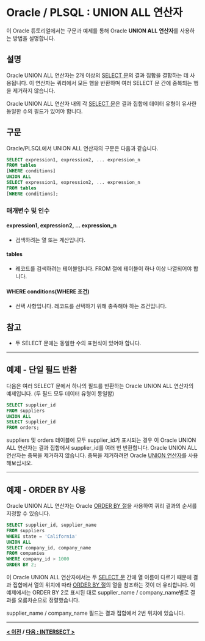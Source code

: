 # Oracle / PLSQL : UNION ALL 연산자

이 Oracle 튜토리얼에서는 구문과 예제를 통해 Oracle **UNION ALL 연산자**를 사용하는 방법을 설명합니다.

## 설명
Oracle UNION ALL 연산자는 2개 이상의 [SELECT 문](SELECT.md)의 결과 집합을 결합하는 데 사용됩니다. 이 연산자는 쿼리에서 모든 행을 반환하며 여러 SELECT 문 간에 중복되는 행을 제거하지 않습니다.

Oracle UNION ALL 연산자 내의 각 [SELECT 문](SELECT.md)은 결과 집합에 데이터 유형이 유사한 동일한 수의 필드가 있어야 합니다.

## 구문
Oracle/PLSQL에서 UNION ALL 연산자의 구문은 다음과 같습니다.
```SQL
SELECT expression1, expression2, ... expression_n
FROM tables
[WHERE conditions]
UNION ALL
SELECT expression1, expression2, ... expression_n
FROM tables
[WHERE conditions];
```
### 매개변수 및 인수
#### **expression1, expression2, ... expression_n**
- 검색하려는 열 또는 계산입니다.
#### **tables**
- 레코드를 검색하려는 테이블입니다. FROM 절에 테이블이 하나 이상 나열되어야 합니다.
#### **WHERE conditions(WHERE 조건)**
- 선택 사항입니다. 레코드를 선택하기 위해 충족해야 하는 조건입니다.

## 참고
- 두 SELECT 문에는 동일한 수의 표현식이 있어야 합니다.

---
## 예제 - 단일 필드 반환
다음은 여러 SELECT 문에서 하나의 필드를 반환하는 Oracle UNION ALL 연산자의 예제입니다. (두 필드 모두 데이터 유형이 동일함)
```SQL
SELECT supplier_id
FROM suppliers
UNION ALL
SELECT supplier_id
FROM orders;
```
suppliers 및 orders 테이블에 모두 supplier_id가 표시되는 경우 이 Oracle UNION ALL 연산자는 결과 집합에서 supplier_id를 여러 번 반환합니다. Oracle UNION ALL 연산자는 중복을 제거하지 않습니다. 중복을 제거하려면 Oracle [UNION 연산자](UNION.md)를 사용해보십시오.

---
## 예제 - ORDER BY 사용
Oracle UNION ALL 연산자는 Oracle [ORDER BY 절](ORDER_BY.md)을 사용하여 쿼리 결과의 순서를 지정할 수 있습니다.
```SQL
SELECT supplier_id, supplier_name
FROM suppliers
WHERE state = 'California'
UNION ALL
SELECT company_id, company_name
FROM companies
WHERE company_id > 1000
ORDER BY 2;
```
이 Oracle UNION ALL 연산자에서는 두 [SELECT 문](SELECT.md) 간에 열 이름이 다르기 때문에 결과 집합에서 열의 위치에 따라 [ORDER BY 절](ORDER_BY.md)의 열을 참조하는 것이 더 유리합니다. 이 예제에서는 ORDER BY 2로 표시된 대로 supplier_name / company_name별로 결과를 오름차순으로 정렬했습니다.

supplier_name / company_name 필드는 결과 집합에서 2번 위치에 있습니다.

---
**[< 이전](UNION.md) / [다음 : INTERSECT >](INTERSECT.md)**